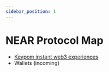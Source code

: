 ```yaml
---
sidebar_position: 1
---
```


# NEAR Protocol Map

* [Keypom instant web3 experiences](https://main.pulsarforge.io/docs/web3/near/keypom)
* Wallets (incoming)
